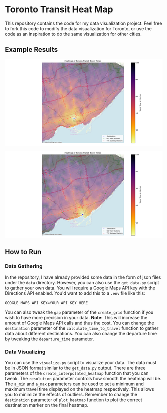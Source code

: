 # Toronto Transit Heat Map

This repository contains the code for my data visualization project. Feel free to fork this code to modify the data visualization for Toronto, or use the code as an inspiration to do the same visualization for other cities.

## Example Results

![Heatmap with University of Toront as destination](examples/U_of_T_0800.png)

![Heatmap with Distillery District as destination](examples/Distillery_0800.png)

## How to Run

### Data Gathering

In the repository, I have already provided some data in the form of json files under the `data` directory. However, you can also use the `get_data.py` script to gather your own data. You will require a Google Maps API key with the Directions API enabled. You'd want to add this to a `.env` file like this:

```SHELL
GOOGLE_MAPS_API_KEY=YOUR_API_KEY_HERE
```

You can also tweak the `gap` parameter of the `create_grid` function if you wish to have more precision in your data. **Note:** This will increase the amount of Google Maps API calls and thus the cost. You can change the `destination` parameter of the `calculate_time_to_travel` function to gather data about different destinations. You can also change the departure time by tweaking the `departure_time` parameter.

### Data Visualizing

You can use the `visualize.py` script to visualize your data. The data must be in JSON format similar to the `get_data.py` output. There are three parameters of the `create_interpolated_heatmap` function that you can tweak. The `resolution` parameter controls how smooth the heatmap will be. The `a_min` and `a_max` parameters can be used to set a minimum and maximum travel time displayed on the heatmap respectively. This allows you to minimize the effects of outliers. Remember to change the `destination` parameter of `plot_heatmap` function to plot the correct destination marker on the final heatmap.


